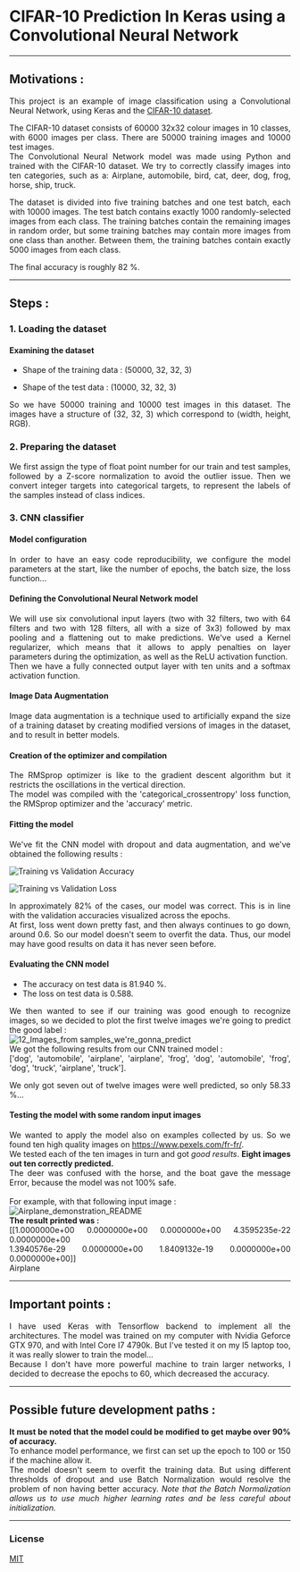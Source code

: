 # CIFAR-10 Prediction In Keras using a Convolutional Neural Network

-------------------------------------------------------------------------

## Motivations :	

<div align="justify">
  
This project is an example of image classification using a Convolutional Neural Network, using Keras and the [CIFAR-10 dataset](https://www.cs.toronto.edu/~kriz/cifar.html).	

The CIFAR-10 dataset consists of 60000 32x32 colour images in 10 classes, with 6000 images per class. There are 50000 training images and 10000 test images.	
The Convolutional Neural Network model was made using Python and trained with the CIFAR-10 dataset. We try to correctly classify images into ten categories, such as a: Airplane, automobile, bird, cat, deer, dog, frog, horse, ship, truck.	

The dataset is divided into five training batches and one test batch, each with 10000 images. The test batch contains exactly 1000 randomly-selected images from each class. The training batches contain the remaining images in random order, but some training batches may contain more images from one class than another. Between them, the training batches contain exactly 5000 images from each class.	

The final accuracy is roughly 82 %.	
</div>

-------------------------------------------------------------------------

## Steps :	

### 1. Loading the dataset	

#### Examining the dataset	

<div align="justify">

* Shape of the training data : (50000, 32, 32, 3)	

* Shape of the test data : (10000, 32, 32, 3)	

So we have 50000 training and 10000 test images in this dataset. The images have a structure of (32, 32, 3) which correspond to (width, height, RGB).	

</div>

### 2. Preparing the dataset	

<div align="justify">

We first assign the type of float point number for our train and test samples, followed by a Z-score normalization to avoid the outlier issue. Then we convert integer targets into categorical targets, to represent the labels of the samples instead of class indices.	

</div>

### 3. CNN classifier	

#### Model configuration	

<div align="justify">

In order to have an easy code reproducibility, we configure the model parameters at the start, like the number of epochs, the batch size, the loss function...	

</div>

#### Defining the Convolutional Neural Network model	

<div align="justify">

We will use six convolutional input layers (two with 32 filters, two with 64 filters and two with 128 filters, all with a size of 3x3) followed by max pooling and a flattening out to make predictions. We've used a Kernel regularizer, which means that it allows to apply penalties on layer parameters during the optimization, as well as the ReLU activation function.	
Then we have a fully connected output layer with ten units and a softmax activation function.	

</div>

#### Image Data Augmentation	

<div align="justify">

Image data augmentation is a technique used to artificially expand the size of a training dataset by creating modified versions of images in the dataset, and to result in better models.	

</div>

#### Creation of the optimizer and compilation	

<div align="justify">

The RMSprop optimizer is like to the gradient descent algorithm but it restricts the oscillations in the vertical direction.	
The model was compiled with the 'categorical_crossentropy' loss function, the RMSprop optimizer and the 'accuracy' metric. 	

</div>

#### Fitting the model

<div align="justify">

We've fit the CNN model with dropout and data augmentation, and we've obtained the following results :	

![Training vs Validation Accuracy](https://github.com/KevinTellier2/Projet_Python/blob/master/Training%20vs%20Validation%20Accuracy.png?raw=true)



![Training vs Validation Loss](https://github.com/KevinTellier2/Projet_Python/blob/master/Training%20vs%20Validation%20Loss.png?raw=true)



In approximately 82% of the cases, our model was correct. This is in line with the validation accuracies visualized across the epochs.	
At first, loss went down pretty fast, and then always continues to go down, around 0.6.	
So our model doesn't seem to overfit the data. Thus, our model may have good results on data it has never seen before.	

</div>

#### Evaluating the CNN model

<div align="justify">

* The accuracy on test data is 81.940 %.  
* The loss on test data is 0.588.


We then wanted to see if our training was good enough to recognize images, so we decided to plot the first twelve images we're going to predict the good label :  
![12_Images_from samples_we're_gonna_predict](https://github.com/KevinTellier2/Projet_Python/blob/master/12_images_gonna_predict(from%20samples).png?raw=true)  
We got the following results from our CNN trained model :  
['dog', 'automobile', 'airplane', 'airplane', 'frog', 'dog', 'automobile', 'frog', 'dog', 'truck', 'airplane', 'truck'].  

We only got seven out of twelve images were well predicted, so only 58.33 %...

</div>

#### Testing the model with some random input images

<div align="justify">

We wanted to apply the model also on examples collected by us. So we found ten high quality images on https://www.pexels.com/fr-fr/.  
We tested each of the ten images in turn and got *good results*. __Eight images out ten correctly predicted.__  
The deer was confused with the horse, and the boat gave the message Error, because the model was not 100% safe.  
<br>
For example, with that following input image :  
![Airplane_demonstration_README](https://github.com/KevinTellier2/Projet_Python/blob/master/test_airplane_in_readme.png?raw=true)  
__The result printed was :__  
[[1.0000000e+00 0.0000000e+00 0.0000000e+00 4.3595235e-22 0.0000000e+00  
  1.3940576e-29 0.0000000e+00 1.8409132e-19 0.0000000e+00 0.0000000e+00]]  
Airplane

</div>

-------------------------------------------------------------------------

## Important points :

<div align="justify">

I have used Keras with Tensorflow backend to implement all the architectures. The model was trained on my computer with Nvidia Geforce GTX 970, and with Intel Core I7 4790k. But I've tested it on my I5 laptop too, it was really slower to train the model...  
Because I don't have more powerful machine to train larger networks, I decided to decrease the epochs to 60, which decreased the accuracy.

</div>

-------------------------------------------------------------------------

## Possible future development paths :

<div align="justify">

__It must be noted that the model could be modified to get maybe over 90% of accuracy.__  
To enhance model performance, we first can set up the epoch to 100 or 150 if the machine allow it.  
The model doesn't seem to overfit the training data. But using different thresholds of dropout and use Batch Normalization would resolve the problem of non having better accuracy.  *Note that the Batch Normalization allows us to use much higher learning rates and be less careful about initialization.*

</div>

-------------------------------------------------------------------------

### License	

[MIT](https://github.com/KevinTellier2/Projet_Python/blob/master/LICENSE)	
